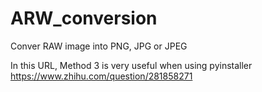 # ARW_conversion
Conver RAW image into PNG, JPG or JPEG

In this URL, Method 3 is very useful when using pyinstaller
https://www.zhihu.com/question/281858271
